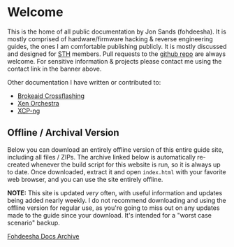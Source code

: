 # Welcome
This is the home of all public documentation by Jon Sands (fohdeesha). It is mostly comprised of hardware/firmware hacking & reverse engineering guides, the ones I am comfortable publishing publicly.  It is mostly discussed and designed for [STH](https://forums.servethehome.com/index.php?threads/brocade-icx6450-icx6610-etc.21107/) members. Pull requests to the [github repo](https://github.com/Fohdeesha/lab-docu) are always welcome. For sensitive information & projects please contact me using the contact link in the banner above.

Other documentation I have written or contributed to:

 - [Brokeaid Crossflashing](https://brokeaid.com/)
 - [Xen Orchestra](https://docs.xen-orchestra.com/)
 - [XCP-ng](https://docs.xcp-ng.org/)

## Offline / Archival Version
Below you can download an entirely offline version of this entire guide site, including all files / ZIPs. The archive linked below is automatically re-created whenever the build script for this website is run, so it is always up to date. Once downloaded, extract it and open `index.html` with your favorite web browser, and you can use the site entirely offline.

**NOTE:** This site is updated *very* often, with useful information and updates being added nearly weekly. I do not recommend downloading and using the offline version for regular use, as you're going to miss out on any updates made to the guide since your download. It's intended for a "worst case scenario" backup.  

[Fohdeesha Docs Archive](https://fohdeesha.com/data/other/docu-archive.zip)
